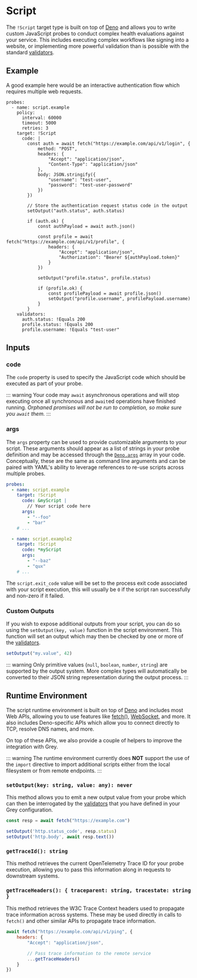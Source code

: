 # Script
The `!Script` target type is built on top of [Deno](https://deno.land) and
allows you to write custom JavaScript probes to conduct complex health
evaluations against your service. This includes executing complex workflows
like signing into a website, or implementing more powerful validation than
is possible with the standard [validators](../validators/README.md).

## Example
A good example here would be an interactive authentication flow which requires
multiple web requests.

```yaml{7-39}
probes:
  - name: script.example
    policy:
      interval: 60000
      timeout: 5000
      retries: 3
    target: !Script
      code: |
        const auth = await fetch("https://example.com/api/v1/login", {
            method: "POST",
            headers: {
                "Accept": "application/json",
                "Content-Type": "application/json"
            },
            body: JSON.stringify({
                "username": "test-user",
                "password": "test-user-password"
            })
        })

        // Store the authentication request status code in the output
        setOutput("auth.status", auth.status)

        if (auth.ok) {
            const authPayload = await auth.json()

            const profile = await fetch("https://example.com/api/v1/profile", {
                headers: {
                    "Accept": "application/json",
                    "Authorization": "Bearer ${authPayload.token}"
                }
            })

            setOutput("profile.status", profile.status)

            if (profile.ok) {
                const profilePayload = await profile.json()
                setOutput("profile.username", profilePayload.username)
            }
        }
    validators:
      auth.status: !Equals 200
      profile.status: !Equals 200
      profile.username: !Equals "test-user"
```

## Inputs

### code <Badge text="required" type="danger" />
The `code` property is used to specify the JavaScript code which should be
executed as part of your probe.

::: warning
Your code may `await` asynchronous operations and will stop executing once
all synchronous and `await`ed operations have finished running. *Orphaned
promises will not be run to completion, so make sure you `await` them.*
:::

### args
The `args` property can be used to provide customizable arguments to your
script. These arguments should appear as a list of strings in your probe
definition and may be accessed through the
[`Deno.args`](https://examples.deno.land/command-line-arguments)
array in your code. Conceptually, these are the same as command line arguments
and can be paired with YAML's ability to leverage references to re-use scripts
across multiple probes.

```yaml
probes:
  - name: script.example
    target: !Script
      code: &myScript |
        // Your script code here
      args:
        - "--foo"
        - "bar"
    # ...

  - name: script.example2
    target: !Script
      code: *myScript
      args:
        - "--baz"
        - "qux"
    # ...
```

The `script.exit_code` value will be set to the process exit code associated
with your script execution, this will usually be `0` if the script ran
successfully and non-zero if it failed.

### Custom Outputs
If you wish to expose additional outputs from your script, you can do so using
the `setOutput(key, value)` function in the script environment. This function
will set an output which may then be checked by one or more of the
[validators](../validators/README.md).

```js
setOutput("my.value", 42)
```

::: warning
Only primitive values (`null`, `boolean`, `number`, `string`) are supported
by the output system. More complex types will automatically be converted to
their JSON string representation during the output process.
:::

## Runtime Environment
The script runtime environment is built on top of [Deno](https://deno.land)
and includes most Web APIs, allowing you to use features like
[fetch()](https://developer.mozilla.org/en-US/docs/Web/API/Fetch_API),
[WebSocket](https://developer.mozilla.org/en-US/docs/Web/API/WebSocket),
and more. It also includes Deno-specific APIs which allow you to connect
directly to TCP, resolve DNS names, and more.

On top of these APIs, we also provide a couple of helpers to improve the
integration with Grey.

::: warning
The runtime environment currently does **NOT** support the use of the `import`
directive to import additional scripts either from the local filesystem or
from remote endpoints.
:::

### `setOutput(key: string, value: any): never`
This method allows you to emit a new output value from your probe which
can then be interrogated by the [validators](../validators/README.md)
that you have defined in your Grey configuration.

```js
const resp = await fetch("https://example.com")

setOutput('http.status_code', resp.status)
setOutput('http.body', await resp.text())
```

### `getTraceId(): string`
This method retrieves the current OpenTelemetry Trace ID for your probe
execution, allowing you to pass this information along in requests to
downstream systems.

### `getTraceHeaders(): { traceparent: string, tracestate: string }`
This method retrieves the W3C Trace Context headers used to propagate
trace information across systems. These may be used directly in calls
to `fetch()` and other similar APIs to propagate trace information.

```js
await fetch("https://example.com/api/v1/ping", {
    headers: {
        "Accept": "application/json",

        // Pass trace information to the remote service
        ...getTraceHeaders()
    }
})
```

